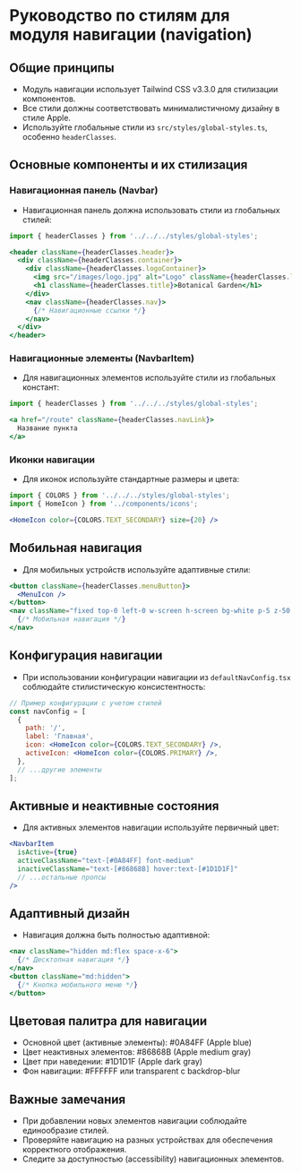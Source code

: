 # Руководство по стилям для модуля навигации (navigation)

## Общие принципы
- Модуль навигации использует Tailwind CSS v3.3.0 для стилизации компонентов.
- Все стили должны соответствовать минималистичному дизайну в стиле Apple.
- Используйте глобальные стили из `src/styles/global-styles.ts`, особенно `headerClasses`.

## Основные компоненты и их стилизация

### Навигационная панель (Navbar)
- Навигационная панель должна использовать стили из глобальных стилей:
```jsx
import { headerClasses } from '../../../styles/global-styles';

<header className={headerClasses.header}>
  <div className={headerClasses.container}>
    <div className={headerClasses.logoContainer}>
      <img src="/images/logo.jpg" alt="Logo" className={headerClasses.logo} />
      <h1 className={headerClasses.title}>Botanical Garden</h1>
    </div>
    <nav className={headerClasses.nav}>
      {/* Навигационные ссылки */}
    </nav>
  </div>
</header>
```

### Навигационные элементы (NavbarItem)
- Для навигационных элементов используйте стили из глобальных констант:
```jsx
import { headerClasses } from '../../../styles/global-styles';

<a href="/route" className={headerClasses.navLink}>
  Название пункта
</a>
```

### Иконки навигации
- Для иконок используйте стандартные размеры и цвета:
```jsx
import { COLORS } from '../../../styles/global-styles';
import { HomeIcon } from '../components/icons';

<HomeIcon color={COLORS.TEXT_SECONDARY} size={20} />
```

## Мобильная навигация
- Для мобильных устройств используйте адаптивные стили:
```jsx
<button className={headerClasses.menuButton}>
  <MenuIcon />
</button>
<nav className="fixed top-0 left-0 w-screen h-screen bg-white p-5 z-50 transform transition-transform duration-300 ease-in-out">
  {/* Мобильная навигация */}
</nav>
```

## Конфигурация навигации
- При использовании конфигурации навигации из `defaultNavConfig.tsx` соблюдайте стилистическую консистентность:
```jsx
// Пример конфигурации с учетом стилей
const navConfig = [
  {
    path: '/',
    label: 'Главная',
    icon: <HomeIcon color={COLORS.TEXT_SECONDARY} />,
    activeIcon: <HomeIcon color={COLORS.PRIMARY} />,
  },
  // ...другие элементы
];
```

## Активные и неактивные состояния
- Для активных элементов навигации используйте первичный цвет:
```jsx
<NavbarItem 
  isActive={true}
  activeClassName="text-[#0A84FF] font-medium"
  inactiveClassName="text-[#86868B] hover:text-[#1D1D1F]"
  // ...остальные пропсы
/>
```

## Адаптивный дизайн
- Навигация должна быть полностью адаптивной:
```jsx
<nav className="hidden md:flex space-x-6">
  {/* Десктопная навигация */}
</nav>
<button className="md:hidden">
  {/* Кнопка мобильного меню */}
</button>
```

## Цветовая палитра для навигации
- Основной цвет (активные элементы): #0A84FF (Apple blue)
- Цвет неактивных элементов: #86868B (Apple medium gray)
- Цвет при наведении: #1D1D1F (Apple dark gray)
- Фон навигации: #FFFFFF или transparent с backdrop-blur

## Важные замечания
- При добавлении новых элементов навигации соблюдайте единообразие стилей.
- Проверяйте навигацию на разных устройствах для обеспечения корректного отображения.
- Следите за доступностью (accessibility) навигационных элементов. 